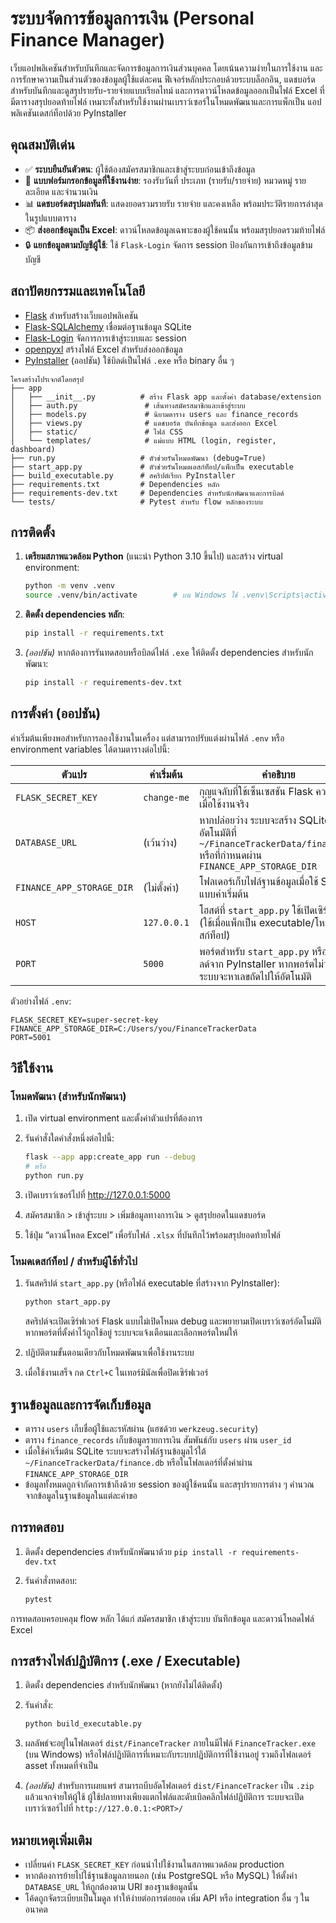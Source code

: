 # ระบบจัดการข้อมูลการเงิน (Personal Finance Manager)

เว็บแอปพลิเคชันสำหรับบันทึกและจัดการข้อมูลการเงินส่วนบุคคล โดยเน้นความง่ายในการใช้งาน
และการรักษาความเป็นส่วนตัวของข้อมูลผู้ใช้แต่ละคน ฟีเจอร์หลักประกอบด้วยระบบล็อกอิน,
แดชบอร์ดสำหรับบันทึกและดูสรุปรายรับ-รายจ่ายแบบเรียลไทม์ และการดาวน์โหลดข้อมูลออกเป็นไฟล์
Excel ที่มีตารางสรุปยอดท้ายไฟล์ เหมาะทั้งสำหรับใช้งานผ่านเบราว์เซอร์ในโหมดพัฒนาและการแพ็กเป็น
แอปพลิเคชันเดสก์ท็อปด้วย PyInstaller

## คุณสมบัติเด่น

- ✅ **ระบบยืนยันตัวตน**: ผู้ใช้ต้องสมัครสมาชิกและเข้าสู่ระบบก่อนเข้าถึงข้อมูล
- 🧾 **แบบฟอร์มกรอกข้อมูลที่ใช้งานง่าย**: รองรับวันที่ ประเภท (รายรับ/รายจ่าย) หมวดหมู่ รายละเอียด และจำนวนเงิน
- 📊 **แดชบอร์ดสรุปผลทันที**: แสดงยอดรวมรายรับ รายจ่าย และคงเหลือ พร้อมประวัติรายการล่าสุดในรูปแบบตาราง
- 📦 **ส่งออกข้อมูลเป็น Excel**: ดาวน์โหลดข้อมูลเฉพาะของผู้ใช้คนนั้น พร้อมสรุปยอดรวมท้ายไฟล์
- 🔒 **แยกข้อมูลตามบัญชีผู้ใช้**: ใช้ `Flask-Login` จัดการ session ป้องกันการเข้าถึงข้อมูลข้ามบัญชี

## สถาปัตยกรรมและเทคโนโลยี

- [Flask](https://flask.palletsprojects.com/) สำหรับสร้างเว็บแอปพลิเคชัน
- [Flask-SQLAlchemy](https://flask-sqlalchemy.palletsprojects.com/) เชื่อมต่อฐานข้อมูล SQLite
- [Flask-Login](https://flask-login.readthedocs.io/) จัดการการเข้าสู่ระบบและ session
- [openpyxl](https://openpyxl.readthedocs.io/) สร้างไฟล์ Excel สำหรับส่งออกข้อมูล
- [PyInstaller](https://pyinstaller.org/) (ออปชัน) ใช้บิลด์เป็นไฟล์ `.exe` หรือ binary อื่น ๆ

```
โครงสร้างโปรเจกต์โดยสรุป
├── app
│   ├── __init__.py          # สร้าง Flask app และตั้งค่า database/extension
│   ├── auth.py               # เส้นทางสมัครสมาชิกและเข้าสู่ระบบ
│   ├── models.py             # นิยามตาราง users และ finance_records
│   ├── views.py              # แดชบอร์ด บันทึกข้อมูล และส่งออก Excel
│   ├── static/               # ไฟล์ CSS
│   └── templates/            # แม่แบบ HTML (login, register, dashboard)
├── run.py                   # ตัวช่วยรันโหมดพัฒนา (debug=True)
├── start_app.py             # ตัวช่วยรันโหมดเดสก์ท็อป/แพ็กเป็น executable
├── build_executable.py      # สคริปต์เรียก PyInstaller
├── requirements.txt         # Dependencies หลัก
├── requirements-dev.txt     # Dependencies สำหรับนักพัฒนาและการบิลด์
└── tests/                   # Pytest สำหรับ flow หลักของระบบ
```

## การติดตั้ง

1. **เตรียมสภาพแวดล้อม Python** (แนะนำ Python 3.10 ขึ้นไป) และสร้าง virtual environment:

   ```bash
   python -m venv .venv
   source .venv/bin/activate        # บน Windows ใช้ .venv\Scripts\activate
   ```

2. **ติดตั้ง dependencies หลัก**:

   ```bash
   pip install -r requirements.txt
   ```

3. *(ออปชัน)* หากต้องการรันทดสอบหรือบิลด์ไฟล์ `.exe` ให้ติดตั้ง dependencies สำหรับนักพัฒนา:

   ```bash
   pip install -r requirements-dev.txt
   ```

## การตั้งค่า (ออปชัน)

ค่าเริ่มต้นเพียงพอสำหรับการลองใช้งานในเครื่อง แต่สามารถปรับแต่งผ่านไฟล์ `.env` หรือ environment
variables ได้ตามตารางต่อไปนี้:

| ตัวแปร | ค่าเริ่มต้น | คำอธิบาย |
| --- | --- | --- |
| `FLASK_SECRET_KEY` | `change-me` | กุญแจลับที่ใช้เซ็นเซสชัน Flask ควรเปลี่ยนเมื่อใช้งานจริง |
| `DATABASE_URL` | (เว้นว่าง) | หากปล่อยว่าง ระบบจะสร้าง SQLite DB อัตโนมัติที่ `~/FinanceTrackerData/finance.db` หรือที่กำหนดผ่าน `FINANCE_APP_STORAGE_DIR` |
| `FINANCE_APP_STORAGE_DIR` | (ไม่ตั้งค่า) | โฟลเดอร์เก็บไฟล์ฐานข้อมูลเมื่อใช้ SQLite แบบค่าเริ่มต้น |
| `HOST` | `127.0.0.1` | โฮสต์ที่ `start_app.py` ใช้เปิดเซิร์ฟเวอร์ (ใช้เมื่อแพ็กเป็น executable/โหมดเดสก์ท็อป) |
| `PORT` | `5000` | พอร์ตสำหรับ `start_app.py` หรือไฟล์ที่บิลด์จาก PyInstaller หากพอร์ตไม่ว่าง ระบบจะหาเลขถัดไปให้อัตโนมัติ |

ตัวอย่างไฟล์ `.env`:

```env
FLASK_SECRET_KEY=super-secret-key
FINANCE_APP_STORAGE_DIR=C:/Users/you/FinanceTrackerData
PORT=5001
```

## วิธีใช้งาน

### โหมดพัฒนา (สำหรับนักพัฒนา)

1. เปิด virtual environment และตั้งค่าตัวแปรที่ต้องการ
2. รันคำสั่งใดคำสั่งหนึ่งต่อไปนี้:

   ```bash
   flask --app app:create_app run --debug
   # หรือ
   python run.py
   ```

3. เปิดเบราว์เซอร์ไปที่ <http://127.0.0.1:5000>
4. สมัครสมาชิก > เข้าสู่ระบบ > เพิ่มข้อมูลทางการเงิน > ดูสรุปยอดในแดชบอร์ด
5. ใช้ปุ่ม “ดาวน์โหลด Excel” เพื่อรับไฟล์ `.xlsx` ที่บันทึกไว้พร้อมสรุปยอดท้ายไฟล์

### โหมดเดสก์ท็อป / สำหรับผู้ใช้ทั่วไป

1. รันสคริปต์ `start_app.py` (หรือไฟล์ executable ที่สร้างจาก PyInstaller):

   ```bash
   python start_app.py
   ```

   สคริปต์จะเปิดเซิร์ฟเวอร์ Flask แบบไม่เปิดโหมด debug และพยายามเปิดเบราว์เซอร์อัตโนมัติ หากพอร์ตที่ตั้งค่าไว้ถูกใช้อยู่ ระบบจะแจ้งเตือนและเลือกพอร์ตใหม่ให้

2. ปฏิบัติตามขั้นตอนเดียวกับโหมดพัฒนาเพื่อใช้งานระบบ
3. เมื่อใช้งานเสร็จ กด `Ctrl+C` ในเทอร์มินัลเพื่อปิดเซิร์ฟเวอร์

## ฐานข้อมูลและการจัดเก็บข้อมูล

- ตาราง `users` เก็บชื่อผู้ใช้และรหัสผ่าน (แฮชด้วย `werkzeug.security`)
- ตาราง `finance_records` เก็บข้อมูลรายการเงิน สัมพันธ์กับ `users` ผ่าน `user_id`
- เมื่อใช้ค่าเริ่มต้น SQLite ระบบจะสร้างไฟล์ฐานข้อมูลไว้ใต้ `~/FinanceTrackerData/finance.db`
  หรือในโฟลเดอร์ที่ตั้งค่าผ่าน `FINANCE_APP_STORAGE_DIR`
- ข้อมูลทั้งหมดถูกจำกัดการเข้าถึงด้วย session ของผู้ใช้คนนั้น และสรุปรายการต่าง ๆ คำนวณจากข้อมูลในฐานข้อมูลในแต่ละคำขอ

## การทดสอบ

1. ติดตั้ง dependencies สำหรับนักพัฒนาด้วย `pip install -r requirements-dev.txt`
2. รันคำสั่งทดสอบ:

   ```bash
   pytest
   ```

การทดสอบครอบคลุม flow หลัก ได้แก่ สมัครสมาชิก เข้าสู่ระบบ บันทึกข้อมูล และดาวน์โหลดไฟล์ Excel

## การสร้างไฟล์ปฏิบัติการ (.exe / Executable)

1. ติดตั้ง dependencies สำหรับนักพัฒนา (หากยังไม่ได้ติดตั้ง)
2. รันคำสั่ง:

   ```bash
   python build_executable.py
   ```

3. ผลลัพธ์จะอยู่ในโฟลเดอร์ `dist/FinanceTracker` ภายในมีไฟล์ `FinanceTracker.exe` (บน Windows) หรือไฟล์ปฏิบัติการที่เหมาะกับระบบปฏิบัติการที่ใช้งานอยู่ รวมถึงโฟลเดอร์ asset ทั้งหมดที่จำเป็น
4. *(ออปชัน)* สำหรับการเผยแพร่ สามารถบีบอัดโฟลเดอร์ `dist/FinanceTracker` เป็น `.zip` แล้วแจกจ่ายให้ผู้ใช้ ผู้ใช้ปลายทางเพียงแตกไฟล์และดับเบิลคลิกไฟล์ปฏิบัติการ ระบบจะเปิดเบราว์เซอร์ไปที่ `http://127.0.0.1:<PORT>/`

## หมายเหตุเพิ่มเติม

- เปลี่ยนค่า `FLASK_SECRET_KEY` ก่อนนำไปใช้งานในสภาพแวดล้อม production
- หากต้องการย้ายไปใช้ฐานข้อมูลภายนอก (เช่น PostgreSQL หรือ MySQL) ให้ตั้งค่า `DATABASE_URL` ให้ถูกต้องตาม URI ของฐานข้อมูลนั้น
- โค้ดถูกจัดระเบียบเป็นโมดูล ทำให้ง่ายต่อการต่อยอด เพิ่ม API หรือ integration อื่น ๆ ในอนาคต


